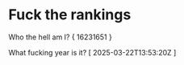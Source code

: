 # Fuck the rankings

Who the hell am I?
{ 16231651 }

What fucking year is it?
[ 2025-03-22T13:53:20Z ]
